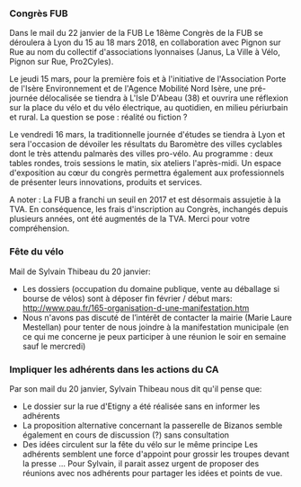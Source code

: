 ### Congrès FUB
Dans le mail du 22 janvier de la FUB
Le 18ème Congrès de la FUB se déroulera à Lyon du 15 au 18 mars 2018, en collaboration avec Pignon sur Rue 
au nom du collectif d'associations lyonnaises (Janus, La Ville à Vélo, Pignon sur Rue, Pro2Cyles).
 
Le jeudi 15 mars, pour la première fois et à l'initiative de l'Association Porte de l'Isère Environnement 
et de l'Agence Mobilité Nord Isère, une pré-journée délocalisée se tiendra à L'Isle D'Abeau (38) et ouvrira 
une réflexion sur la place du vélo et du vélo électrique, au quotidien, en milieu périurbain et rural. La 
question se pose : réalité ou fiction ?
 
Le vendredi 16 mars, la traditionnelle journée d'études se tiendra à Lyon et sera l'occasion de dévoiler les 
résultats du Baromètre des villes cyclables dont le très attendu palmarès des villes pro-vélo. Au programme : 
deux tables rondes, trois sessions le matin, six ateliers l'après-midi.
Un espace d'exposition au cœur du congrès permettra également aux professionnels de présenter leurs innovations, 
produits et services. 
  
A noter : La FUB a franchi un seuil en 2017 et est désormais assujetie à la TVA. En conséquence, les frais 
d'inscription au Congrès, inchangés depuis plusieurs années, ont été augmentés de la TVA. Merci pour votre 
compréhension.


### Fête du vélo
Mail de Sylvain Thibeau du 20 janvier:
* Les dossiers (occupation du domaine publique, vente au déballage si bourse de vélos) sont à déposer fin 
  février / début mars: http://www.pau.fr/165-organisation-d-une-manifestation.htm
* Nous n'avons pas discuté de l’intérêt de contacter la mairie (Marie Laure Mestellan) pour tenter de nous 
  joindre à la manifestation municipale  (en ce qui me concerne je peux participer à une réunion le soir en 
  semaine sauf le mercredi)

### Impliquer les adhérents dans les actions du CA
Par son mail du 20 janvier, Sylvain Thibeau nous dit qu'il pense que:
* Le dossier sur la rue d'Etigny a été réalisée sans en informer les adhérents
* La proposition alternative concernant la passerelle de Bizanos semble également en cours de discussion (?) sans consultation
* Des idées circulent sur la fête du vélo sur le même principe
Les adhérents semblent une force d'appoint pour grossir les troupes devant la presse ... Pour Sylvain, il parait assez urgent de proposer des réunions avec nos adhérents pour partager les idées et points de vue.
